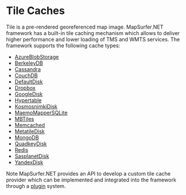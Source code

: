 # Tile Caches #

Tile is a pre-rendered georeferenced map image. MapSurfer.NET framework has a built-in tile caching mechanism which allows to deliver higher performance and lower loading of TMS and WMTS services. The framework supports the following cache types:

- [AzureBlobStorage](usermanual/tilecaching/azurestorage.md)
- [BerkeleyDB](usermanual/tilecaching/berkeleydb.md)
- [Cassandra](usermanual/tilecaching/cassandra.md)
- [CouchDB](usermanual/tilecaching/couchdb.md)
- [DefaultDisk](usermanual/tilecaching/defaultdisk.md)
- [Dropbox](usermanual/tilecaching/dropbox.md)
- [GoogleDisk](usermanual/tilecaching/googledisk.md)
- [Hypertable](usermanual/tilecaching/hypertable.md)
- [KosmosnimkiDisk](usermanual/tilecaching/kosmosnimkidisk.md)
- [MaemoMapperSQLite](usermanual/tilecaching/maemomappersqlite.md)
- [MBTiles](usermanual/tilecaching/mbtiles.md)
- [Memcached](usermanual/tilecaching/memcached.md)
- [MetatileDisk](usermanual/tilecaching/metatiledisk.md)
- [MongoDB](usermanual/tilecaching/mongodb.md)
- [QuadkeyDisk](usermanual/tilecaching/quadkeydisk.md)
- [Redis](usermanual/tilecaching/redis.md)
- [SasplanetDisk](usermanual/tilecaching/sasplanetdisk.md)
- [YandexDisk](usermanual/tilecaching/yandexdisk.md)


Note MapSurfer.NET provides an API to develop a custom tile cache provider which can be implemented and integrated into the framework through a [plugin](/devmanual/plugins) system.